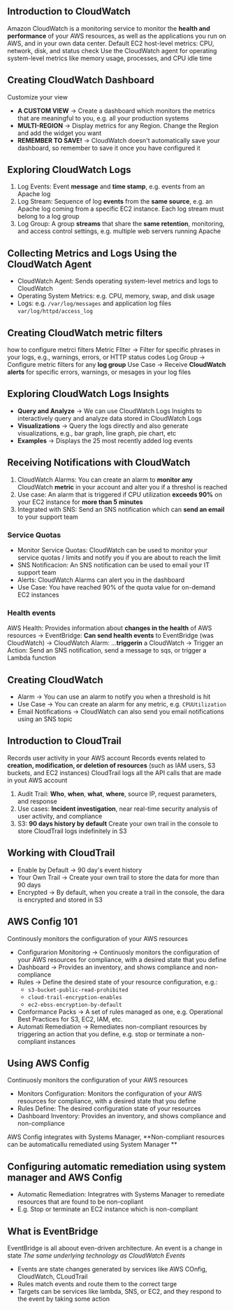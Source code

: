 ## Introduction to CloudWatch
Amazon CloudWatch is a monitoring service to monitor the **health and performance** of your AWS resources, 
as well as the applications you run on AWS, and in your own data center.
Default EC2 host-level metrics: CPU, network, disk, and status check
Use the CloudWatch agent for operating system-level metrics like memory usage, processes, and CPU idle time

## Creating CloudWatch Dashboard
Customize your view
- **A CUSTOM VIEW** -> Create a dashboard which monitors the metrics that are meaningful to you, e.g. all your production systems
- **MULTI-REGION** -> Display metrics for any Region. Change the Region and add the widget you want
- **REMEMBER TO SAVE!** -> CloudWatch doesn't automatically save your dashboard, so remember to save it once you have configured it 

## Exploring CloudWatch Logs
1. Log Events: Event **message** and **time stamp**, e.g. events from an Apache log
2. Log Stream: Sequence of log **events** from the **same source**, e.g. an Apache log coming from a specific EC2 instance. Each log stream must belong to a log group
3. Log Group: A group **streams** that share the **same retention**, monitoring, and access control settings, e.g. multiple web servers running Apache

## Collecting Metrics and Logs Using the CloudWatch Agent
- CloudWatch Agent: Sends operating system-level metrics and logs to CloudWatch
- Operating System Metrics: e.g. CPU, memory, swap, and disk usage
- Logs: e.g. `/var/log/messages` and application log files `var/log/httpd/access_log`

## Creating CloudWatch metric filters
how to configure metrci filters
Metric FIlter -> Filter for specific phrases in your logs, e.g., warnings, errors, or HTTP status codes
Log Group -> Configure metric filters for any **log group**
Use Case -> Receive **CloudWatch alerts** for specific errors, warnings, or mesages in your log files 

## Exploring CloudWatch Logs Insights
- **Query and Analyze** -> We can use CloudWatch Logs Insights to interactively query and analyze data stored in CloudWatch Logs
- **Visualizations** -> Query the logs directly and also generate visualizations, e.g., bar graph, line graph, pie chart, etc
- **Examples** -> Displays the 25 most recently added log events

## Receiving Notifications with CloudWatch
1. CloudWatch Alarms: You can create an alarm to **monitor any** CloudWatch **metric** in your account and alter you if a threshol is reached
2. Use case: An alarm that is triggered if CPU utilization **exceeds 90%** on your EC2 instance for **more than 5 minutes**
3. Integrated with SNS: Send an SNS notification which can **send an email** to your support team

### Service Quotas
- Monitor Service Quotas: CloudWatch can be used to monitor your service quotas / limits and notify you if you are about to reach the limit
- SNS Notificacion: An SNS notification can be used to email your IT support team
- Alerts: CloudWatch Alarms can alert you in the dashboard
- Use Case: You have reached 90% of the quota value for on-demand EC2 instances 

### Health events
AWS Health: Provides information about **changes in the health** of AWS resources -> EventBridge: **Can send health events** to EventBridge (was CloudWatch) -> CloudWatch Alarm: ...**triggerin** a CloudWatch -> Trigger an Action: Send an SNS notification, send a message to sqs, or trigger a Lambda function 

## Creating CloudWatch
- Alarm -> You can use an alarm to notify you when a threshold is hit 
- Use Case -> You can create an alarm for any metric, e.g. `CPUUtilization`
- Email Notifications -> CloudWatch can also send you email notifications using an SNS topic

## Introduction to CloudTrail
Records user activity in your AWS account
Records events related to **creation, modification, or deletion of resources** (such as IAM users, S3 buckets, and EC2 instances)
CloudTrail logs all the API calls that are made in yout AWS account
1. Audit Trail: **Who**, **when**, **what**, **where**, source IP, request parameters, and response
2. Use cases: **Incident investigation**, near real-time security analysis of user activity, and compliance
3. S3: **90 days history by default** Create your own trail in the console to store CloudTrail logs indefinitely in S3 

## Working with CloudTrail
- Enable by Default -> 90 day's event history
- Your Own Trail -> Create your own trail to store the data for more than 90 days
- Encrypted -> By default, when you create a trail in the console, the dara is encrypted and stored in S3

## AWS Config 101
Continously monitors the configuration of your AWS resources
- Configurarion Monitoring -> Continuosly monitors the configuration of your AWS resources for compliance, with a desired state that you define
- Dashboard -> Provides an inventory, and shows compliance and non-compliance
- Rules -> Define the desired state of your resource configuration, e.g.: 
	- `s3-bucket-public-read-prohibited`
	- `cloud-trail-encryption-enables`
	- `ec2-ebss-encryption-by-default`
- Conformance Packs -> A set of rules managed as one, e.g. Operational Best Practices for S3, EC2, IAM, etc.
- Automati  Remediation -> Remediates non-compliant resources by triggering an action that you define, e.g. stop or terminate a non-compliant instances

## Using AWS Config
Continuosly monitors the configuration of your AWS resources
- Monitors Configuration: Monitors the configuration of your AWS resources for compliance, with a desired state that you define
- Rules Define: The desired configuration state of your resources
- Dashboard Inventory: Provides an inventory, and shows compliance and non-compliance

AWS Config integrates with Systems Manager, 
**Non-compliant resources can be automaticallu remediated using System Manager
**
## Configuring automatic remediation using system manager and AWS Config
- Automatic Remediation: Integratres with Systems Manager to remediate resources that are found to be non-copliant
- E.g. Stop or terminate an EC2 instance which is non-compliant

## What is EventBridge
EventBridge is all aboout even-driven architecture. An event is a change in state
_The same underlying technology as CloudWatch Events_
- Events are state changes generated by services like AWS COnfig, CloudWatch, CLoudTrail
- Rules match events and route  them to the correct targe
- Targets can be services like lambda, SNS, or EC2, and they respond to the event by taking some action
